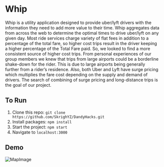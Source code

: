 # Whip
Whip is a utility application designed to provide uber/lyft drivers with the information they need to add more value to their time. Whip aggregates data from across the web to determine the optimal times to drive uber/lyft on any given day. Most ride services charge variety of flat fees in addition to a percentage of the total fare, so higher cost trips result in the driver keeping a higher percentage of the Total Fare paid. So, we looked to find a more consistent source of higher cost trips. From personal experiences of our group members we knew that trips from large airports could be a borderline shake-down for the rider. This is due to large airports being generally further from a rider’s residence. Also, both Uber and Lyft have surge pricing which multiplies the fare cost depending on the supply and demand of drivers. The search of combining of surge pricing and long-distance trips is the goal of our project.

## To Run
1. Clone this repo: `git clone https://github.com/SkrighYZ/DandyHacks.git`
2. Install packages: `npm install`
3. Start the project: `npm start`
4. Navigate to `localhost:3000`

## Demo
![MapImage](https://he-s3.s3.amazonaws.com/media/sprint/dandyhacks-1/team/472076/e785ed1shot1.png)
